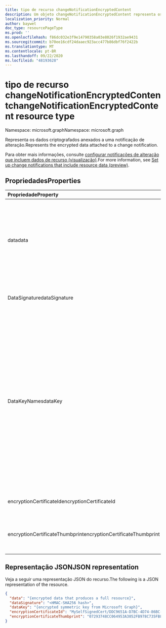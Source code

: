```yaml
---
title: tipo de recurso changeNotificationEncryptedContent
description: Um objeto changeNotificationEncryptedContent representa os dados criptografados anexados a uma notificação de alteração.
localization_priority: Normal
author: baywet
doc_type: resourcePageType
ms.prod: ''
ms.openlocfilehash: f86dc032e3f9e14790358a03e8026f1932ae9431
ms.sourcegitcommit: b70ee16cdf24daaec923acc477b86dbf76f2422b
ms.translationtype: MT
ms.contentlocale: pt-BR
ms.lasthandoff: 09/22/2020
ms.locfileid: "48193628"
---
```

# <a name="changenotificationencryptedcontent-resource-type"></a><span data-ttu-id="bd775-103">tipo de recurso changeNotificationEncryptedContent</span><span class="sxs-lookup"><span data-stu-id="bd775-103">changeNotificationEncryptedContent resource type</span></span>

<span data-ttu-id="bd775-104">Namespace: microsoft.graph</span><span class="sxs-lookup"><span data-stu-id="bd775-104">Namespace: microsoft.graph</span></span>

<span data-ttu-id="bd775-105">Representa os dados criptografados anexados a uma notificação de alteração.</span><span class="sxs-lookup"><span data-stu-id="bd775-105">Represents the encrypted data attached to a change notification.</span></span>

<span data-ttu-id="bd775-106">Para obter mais informações, consulte [configurar notificações de alteração que incluem dados de recurso (visualização)](/graph/webhooks-with-resource-data.md).</span><span class="sxs-lookup"><span data-stu-id="bd775-106">For more information, see [Set up change notifications that include resource data (preview)](/graph/webhooks-with-resource-data.md).</span></span>

## <a name="properties"></a><span data-ttu-id="bd775-107">Propriedades</span><span class="sxs-lookup"><span data-stu-id="bd775-107">Properties</span></span>

| <span data-ttu-id="bd775-108">Propriedade</span><span class="sxs-lookup"><span data-stu-id="bd775-108">Property</span></span> | <span data-ttu-id="bd775-109">Tipo</span><span class="sxs-lookup"><span data-stu-id="bd775-109">Type</span></span> | <span data-ttu-id="bd775-110">Descrição</span><span class="sxs-lookup"><span data-stu-id="bd775-110">Description</span></span> |
|:---------|:-----|:------------|
| <span data-ttu-id="bd775-111">data</span><span class="sxs-lookup"><span data-stu-id="bd775-111">data</span></span> | <span data-ttu-id="bd775-112">string</span><span class="sxs-lookup"><span data-stu-id="bd775-112">string</span></span> | <span data-ttu-id="bd775-113">Dados criptografados codificados em base64 que produzem um respresented de recurso completo como JSON.</span><span class="sxs-lookup"><span data-stu-id="bd775-113">Base64-encoded encrypted data that produces a full resource respresented as JSON.</span></span> <span data-ttu-id="bd775-114">Os dados foram criptografados com o fornecido `dataKey` usando um `AES/CBC/PKCS5PADDING` pacote de codificação.</span><span class="sxs-lookup"><span data-stu-id="bd775-114">The data has been encrypted with the provided `dataKey` using an `AES/CBC/PKCS5PADDING` cipher suite.</span></span> |
| <span data-ttu-id="bd775-115">DataSignature</span><span class="sxs-lookup"><span data-stu-id="bd775-115">dataSignature</span></span> | <span data-ttu-id="bd775-116">string</span><span class="sxs-lookup"><span data-stu-id="bd775-116">string</span></span> | <span data-ttu-id="bd775-117">Hash HMAC-SHA256 codificado em base64 dos dados para fins de validação.</span><span class="sxs-lookup"><span data-stu-id="bd775-117">Base64-encoded HMAC-SHA256 hash of the data for validation purposes.</span></span> |
| <span data-ttu-id="bd775-118">DataKeyNames</span><span class="sxs-lookup"><span data-stu-id="bd775-118">dataKey</span></span> | <span data-ttu-id="bd775-119">string</span><span class="sxs-lookup"><span data-stu-id="bd775-119">string</span></span> | <span data-ttu-id="bd775-120">Chave simétrica codificada em base64 gerada pelo Microsoft Graph para criptografar o valor dos dados e gerar a assinatura dos dados.</span><span class="sxs-lookup"><span data-stu-id="bd775-120">Base64-encoded symmetric key generated by Microsoft Graph to encrypt the data value and to generate the data signature.</span></span> <span data-ttu-id="bd775-121">Essa chave é criptografada com a chave pública de certificado fornecida durante a assinatura.</span><span class="sxs-lookup"><span data-stu-id="bd775-121">This key is encrypted with the certificate public key that was provided during the subscription.</span></span> <span data-ttu-id="bd775-122">Ele deve ser descriptografado com a chave privada do certificado para que possa ser usado para descriptografar os dados ou verificar a assinatura.</span><span class="sxs-lookup"><span data-stu-id="bd775-122">It must be decrypted with the certificate private key before it can be used to decrypt the data or verify the signature.</span></span> <span data-ttu-id="bd775-123">Essa chave foi criptografada com o seguinte pacote de codificação: `RSA/ECB/OAEPWithSHA1AndMGF1Padding` .</span><span class="sxs-lookup"><span data-stu-id="bd775-123">This key has been encrypted with the following cipher suite: `RSA/ECB/OAEPWithSHA1AndMGF1Padding`.</span></span> |
| <span data-ttu-id="bd775-124">encryptionCertificateId</span><span class="sxs-lookup"><span data-stu-id="bd775-124">encryptionCertificateId</span></span> | <span data-ttu-id="bd775-125">string</span><span class="sxs-lookup"><span data-stu-id="bd775-125">string</span></span> | <span data-ttu-id="bd775-126">ID do certificado usado para criptografar o `dataKey` .</span><span class="sxs-lookup"><span data-stu-id="bd775-126">ID of the certificate used to encrypt the `dataKey`.</span></span> |
| <span data-ttu-id="bd775-127">encryptionCertificateThumbprint</span><span class="sxs-lookup"><span data-stu-id="bd775-127">encryptionCertificateThumbprint</span></span> | <span data-ttu-id="bd775-128">string</span><span class="sxs-lookup"><span data-stu-id="bd775-128">string</span></span> | <span data-ttu-id="bd775-129">Representação hexadecimal da impressão digital do certificado usado para criptografar o `dataKey` .</span><span class="sxs-lookup"><span data-stu-id="bd775-129">Hexadecimal representation of the thumbprint of the certificate used to encrypt the `dataKey`.</span></span> |

## <a name="json-representation"></a><span data-ttu-id="bd775-130">Representação JSON</span><span class="sxs-lookup"><span data-stu-id="bd775-130">JSON representation</span></span>

<span data-ttu-id="bd775-131">Veja a seguir uma representação JSON do recurso.</span><span class="sxs-lookup"><span data-stu-id="bd775-131">The following is a JSON representation of the resource.</span></span>

<!-- {
  "blockType": "resource",
  "optionalProperties": [

  ],
  "@odata.type": "microsoft.graph.changeNotificationEncryptedContent"
}-->

```json
{
  "data": "{encrypted data that produces a full resource}",
  "dataSignature": "<HMAC-SHA256 hash>",
  "dataKey": "{encrypted symmetric key from Microsoft Graph}",
  "encryptionCertificateId": "MySelfSignedCert/DDC9651A-D7BC-4D74-86BC-A8923584B0AB",
  "encryptionCertificateThumbprint": "07293748CC064953A3052FB978C735FB89E61C3D"
}
```

<!-- uuid: 6bb14c3d-16ef-4ea3-8dc7-c88b9190081c
2020-08-05 14:57:30 UTC -->
<!--
{
  "type": "#page.annotation",
  "description": "changeNotificationEncryptedConent resource",
  "keywords": "",
  "section": "documentation",
  "tocPath": "",
  "suppressions": []
}
-->
